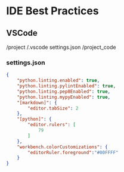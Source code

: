 # IDE Best Practices

## VSCode

/project
    /.vscode
        settings.json
    /project_code

### settings.json

```json
{
    "python.linting.enabled": true,
    "python.linting.pylintEnabled": true,
    "python.linting.pep8Enabled": true,
    "python.linting.mypyEnabled": true,
    "[markdown]": {
        "editor.tabSize": 2
    },
    "[python]": {
        "editor.rulers": [
            79
        ]
    },
    "workbench.colorCustomizations": {
        "editorRuler.foreground":"#00FFFF"
    }
}
```
